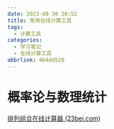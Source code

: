 ```yaml
---
date: 2023-08-30 20:52
title: 常用在线计算工具
tags:
  - 计算工具
categories:
  - 学习笔记
  - 在线计算工具
abbrlink: 4b4dd526
---
```


# 概率论与数理统计

[排列组合在线计算器 (23bei.com)](https://www.23bei.com/tool/147.html)

